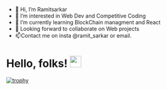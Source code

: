 - 👋 Hi, I’m Ramitsarkar
- 👀 I’m interested in Web Dev and Competitive Coding
- 🌱 I’m currently learning BlockChain managment and React
- 💞️ Looking forward to collaborate on Web projects
- 📫Contact me on insta @ramit_sarkar or email.

# Hello, folks! <img src="https://raw.githubusercontent.com/MartinHeinz/MartinHeinz/master/wave.gif" width="30px">

<!---
ramitsarkar902/ramitsarkar902 is a ✨ special ✨ repository because its `README.md` (this file) appears on your GitHub profile.
You can click the Preview link to take a look at your changes.
--->
[![trophy](https://github-profile-trophy.vercel.app/?username=ramitsarkar902)](https://github.com/ryo-ma/github-profile-trophy)
